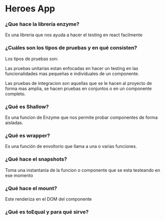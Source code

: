 # Heroes App

### ¿Que hace la librería enzyme?
Es una libreria que nos ayuda a hacer el testing en react facilmente

### ¿Cuáles son los tipos de pruebas y en qué consisten?
Los tipos de pruebas son:

Las pruebas unitarias estan enfocadas en hacer un testing en las funcionalidades mas pequeñas e individuales de un componente.

Las pruebas de integracion son aquellas que se le hacen al proyecto de forma mas amplia, se hacen pruebas en conjuntos o en un componente completo.

### ¿Qué es Shallow?
Es una funcion de Enzyme que nos permite probar componentes de forma aisladas.

### ¿Qué es wrapper?
Es una función de envoltorio que llama a una o varias funciones.

### ¿Qué hace el snapshots?
Toma una instantania de la funcion o componente que se esta testeando en ese momento

### ¿Qué hace el mount?
Este renderiza en el DOM del componente

### ¿Qué es toEqual y para qué sirve?

